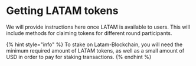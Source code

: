 # Getting LATAM tokens

We will provide instructions here once LATAM is available to users. This will include methods for claiming tokens for different round participants. 

{% hint style="info" %}
To stake on Latam-Blockchain, you will need the minimum required amount of LATAM tokens, as well as a small amount of USD in order to pay for staking transactions. 
{% endhint %}

